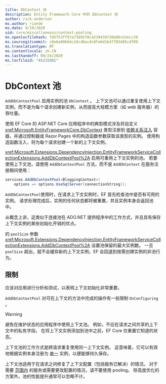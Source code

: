 ```yaml
---
title: DbContext 池
description: Entity Framework Core 中的 DbContext 池
author: rick-anderson
ms.author: riande
ms.date: 9/19/2020
uid: core/miscellaneous/context-pooling
ms.openlocfilehash: fd5f53ff97a73895f0c4239439730dd8cb3ecc29
ms.sourcegitcommit: c0e6a00b64c2dcd8acdc0fe6d1b47703405cdf09
ms.translationtype: MT
ms.contentlocale: zh-CN
ms.lasthandoff: 09/24/2020
ms.locfileid: "91215581"
---
```

# <a name="dbcontext-pooling"></a>DbContext 池

`AddDbContextPool` 启用实例的池 `DbContext` 。 上下文池可以通过重复使用上下文实例，而不是为每个请求创建新实例，从而提高大规模方案（如 web 服务器）的吞吐量。

使用 EF Core 的 ASP.NET Core 应用程序中的典型模式涉及将自定义 <xref:Microsoft.EntityFrameworkCore.DbContext> 类型注册到 [依赖关系注入](/aspnet/core/fundamentals/dependency-injection) 容器，并通过控制器或 Razor Pages 中的构造函数参数获取该类型的实例。 使用构造函数注入，将为每个请求创建一个新的上下文实例。

<xref:Microsoft.Extensions.DependencyInjection.EntityFrameworkServiceCollectionExtensions.AddDbContextPool%2A> 启用可重用上下文实例的池。 若要使用上下文池，请使用 `AddDbContextPool` 方法，而不是 `AddDbContext` 在服务注册期间使用：

``` csharp
services.AddDbContextPool<BloggingContext>(
    options => options.UseSqlServer(connectionString));
```

`AddDbContextPool`使用时，在请求上下文实例时，EF 首先检查池中是否有可用的实例。 请求处理完成后，实例的任何状态都将被重置，并且实例本身会返回池中。

从概念上讲，这类似于连接池在 ADO.NET 提供程序中的工作方式，并且具有保存上下文实例的某些初始化开销的优点。

的 `poolSize` 参数 <xref:Microsoft.Extensions.DependencyInjection.EntityFrameworkServiceCollectionExtensions.AddDbContextPool%2A> 设置池保留的最大实例数。 一旦 `poolSize` 超出，就不会缓存新的上下文实例，EF 会回退到按需创建实例的非池行为。

## <a name="limitations"></a>限制

应该对应用进行分析和测试，以表明上下文初始化非常重要。

`AddDbContextPool` 对可在上下文的方法中完成的操作有一些限制 `OnConfiguring` 。

> [!WARNING]  
> 避免在维护状态的应用程序中使用上下文池。 例如，不应在请求之间共享的上下文中的私有字段。 在将上下文实例添加到池中之前，EF Core 仅重置它知道的状态。

上下文池的工作方式是跨请求重复使用同一上下文实例。 这意味着，它可以有效地根据实例本身注册为 [单一](/aspnet/core/fundamentals/dependency-injection#service-lifetimes) 实例，以便能够持久保存。

上下文池适用于在请求之间修复了上下文配置（包括服务已解决）的情况。 对于需要 [范围内](/aspnet/core/fundamentals/dependency-injection#service-lifetimes) 的服务或需要更改配置的情况，请不要使用 pooling。 除高度优化的方案外，池的性能提升通常可以忽略不计。

